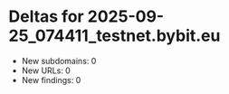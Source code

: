 # Deltas for 2025-09-25_074411_testnet.bybit.eu
- New subdomains: 0
- New URLs: 0
- New findings: 0
